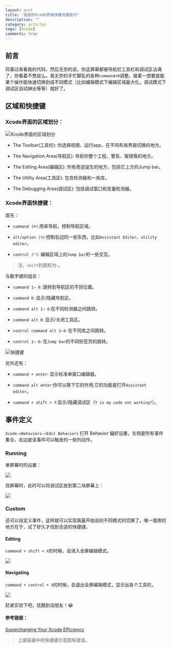 ```yaml
---
layout: post
title: "高效的Xcode界面快捷设置技巧"
description: ""
category: articles
tags: [Xcode]
comments: true
---
```


## 前言
同事过来看我的代码，然后无奈的说，你这屏幕都被导航栏工具栏和调试区沾满了，你看着不憋屈么。我无奈的手忙脚乱的各种`command+0`调整。接着一想要是能某个操作能快速切换到成不同模式（比如编辑模式下编辑区域最大化，调试模式下调试区自动弹出等等）就好了。

## 区域和快捷键

### Xcode界面的区域划分：

![Xcode界面的区域划分](https://tonyh2021.github.io/images/old_images/EditArea.png)

- The Toolbar(工具栏): 你选择视图、运行app，在不同布局界面切换的地方。

- The Navigation Area(导航区): 导航你整个工程、警告、报错等的地方。

- The Editing Area(编辑区): 所有奇迹诞生的地方，包括它上方的Jump bar。

- The Utility Area(工具区): 包含检测器和一些库。

- The Debugging Area(调试区): 包括调试窗口和变量检测器。

### Xcode界面快捷键： 

首先：

- `command (⌘)`:用来导航，控制导航区域。

- `alt/option (⌥)`:控制右边的一些东西，比如`Assistant Editor`、`utility editor`。

- `control (⌃)`: 编辑区域上的`Jump bar`的一些交互。

> 注，`shift`的图标为`⇧`。

与数字键的组合：

- `command 1~ 8`: 跳转到导航区的不同位置。

- `command 0` :显示/隐藏导航区。

- `command alt 1~ 6`:在不同检测器之间跳转。

- `command alt 0`: 显示/关闭工具区。

- `control command alt 1~4`: 在不同库之间跳转。

- `control 1~ 6`: 在`Jump bar`的不同标签页的跳转。

![快捷键](https://tonyh2021.github.io/images/old_images/key.png)

另外还有：

- `command + enter`: 显示标准单窗口编辑器。

- `command alt enter`:你可以猜下它的作用,它的功能是打开`Assistant editor`。

- `command + shift + Y`:显示/隐藏调试区（`Y is my code not working?`）。

## 事件定义

`Xcode->Behaviors->Edit Behaviors` 打开 Behavior 偏好设置，左侧是所有事件集合，右边是该事件可以触发的一些列动作。

### Running

单屏幕时的设置：

![](https://tonyh2021.github.io/images/old_images/onescreendebug.png)

双屏幕时，此时可以将调试区放到第二块屏幕上：

![](https://tonyh2021.github.io/images/old_images/secondscreendebug.png)

### Custom

还可以自定义事件，这样就可以实现我最开始说的不同模式的切换了。唯一蛋疼的地方在于，试了好久才找到合适的快捷键。

#### Editing

`command + shift + X`的时候，会进入全屏编辑模式。

![](https://tonyh2021.github.io/images/old_images/Editing.png)

#### Navigating

`command + control + X`的时候，会退出全屏编辑模式，显示出各个工具栏。

![](https://tonyh2021.github.io/images/old_images/Navigating.png)

赶紧实验下吧，炫酷到没朋友！😂


#### 参考链接：

[Supercharging Your Xcode Efficiency](http://www.raywenderlich.com/72021/supercharging-xcode-efficiency)

> 上面链接中的快捷键示意图有错误。

